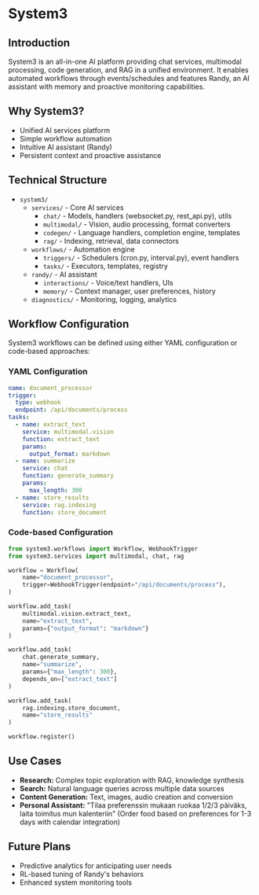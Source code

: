 # System3

## Introduction
System3 is an all-in-one AI platform providing chat services, multimodal processing, code generation, and RAG in a unified environment. It enables automated workflows through events/schedules and features Randy, an AI assistant with memory and proactive monitoring capabilities.

## Why System3?
* Unified AI services platform
* Simple workflow automation
* Intuitive AI assistant (Randy)
* Persistent context and proactive assistance

## Technical Structure
* `system3/`
  * `services/` - Core AI services
    * `chat/` - Models, handlers (websocket.py, rest_api.py), utils
    * `multimodal/` - Vision, audio processing, format converters
    * `codegen/` - Language handlers, completion engine, templates
    * `rag/` - Indexing, retrieval, data connectors
  * `workflows/` - Automation engine
    * `triggers/` - Schedulers (cron.py, interval.py), event handlers
    * `tasks/` - Executors, templates, registry
  * `randy/` - AI assistant
    * `interactions/` - Voice/text handlers, UIs
    * `memory/` - Context manager, user preferences, history
  * `diagnostics/` - Monitoring, logging, analytics

## Workflow Configuration
System3 workflows can be defined using either YAML configuration or code-based approaches:

### YAML Configuration
```yaml
name: document_processor
trigger:
  type: webhook
  endpoint: /api/documents/process
tasks:
  - name: extract_text
    service: multimodal.vision
    function: extract_text
    params:
      output_format: markdown
  - name: summarize
    service: chat
    function: generate_summary
    params:
      max_length: 300
  - name: store_results
    service: rag.indexing
    function: store_document
```

### Code-based Configuration
```python
from system3.workflows import Workflow, WebhookTrigger
from system3.services import multimodal, chat, rag

workflow = Workflow(
    name="document_processor",
    trigger=WebhookTrigger(endpoint="/api/documents/process"),
)

workflow.add_task(
    multimodal.vision.extract_text,
    name="extract_text",
    params={"output_format": "markdown"}
)

workflow.add_task(
    chat.generate_summary,
    name="summarize",
    params={"max_length": 300},
    depends_on=["extract_text"]
)

workflow.add_task(
    rag.indexing.store_document,
    name="store_results"
)

workflow.register()
```

## Use Cases
* **Research:** Complex topic exploration with RAG, knowledge synthesis
* **Search:** Natural language queries across multiple data sources
* **Content Generation:** Text, images, audio creation and conversion
* **Personal Assistant:** "Tilaa preferenssin mukaan ruokaa 1/2/3 päiväks, laita toimitus mun kalenteriin" (Order food based on preferences for 1-3 days with calendar integration)

## Future Plans
* Predictive analytics for anticipating user needs
* RL-based tuning of Randy's behaviors
* Enhanced system monitoring tools